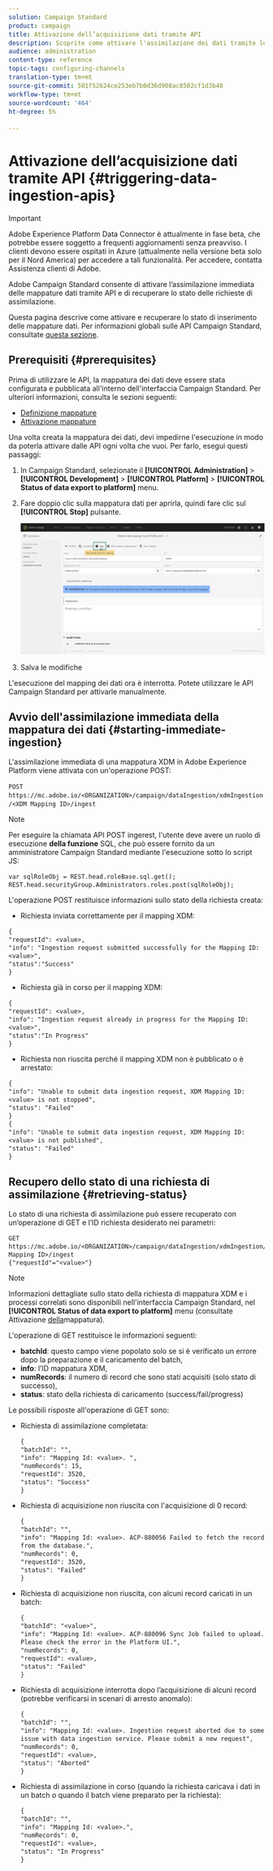 ```yaml
---
solution: Campaign Standard
product: campaign
title: Attivazione dell’acquisizione dati tramite API
description: Scoprite come attivare l'assimilazione dei dati tramite le API.
audience: administration
content-type: reference
topic-tags: configuring-channels
translation-type: tm+mt
source-git-commit: 501f52624ce253eb7b0d36d908ac8502cf1d3b48
workflow-type: tm+mt
source-wordcount: '464'
ht-degree: 5%

---
```



# Attivazione dell’acquisizione dati tramite API {#triggering-data-ingestion-apis}

>[!IMPORTANT]
>
>Adobe Experience Platform Data Connector è attualmente in fase beta, che potrebbe essere soggetto a frequenti aggiornamenti senza preavviso. I clienti devono essere ospitati in Azure (attualmente nella versione beta solo per il Nord America) per accedere a tali funzionalità. Per accedere, contatta  Assistenza clienti di Adobe.

 Adobe Campaign Standard consente di attivare l’assimilazione immediata delle mappature dati tramite API e di recuperare lo stato delle richieste di assimilazione.

Questa pagina descrive come attivare e recuperare lo stato di inserimento delle mappature dati. Per informazioni globali sulle API Campaign Standard, consultate [questa sezione](../../api/using/get-started-apis.md).

## Prerequisiti {#prerequisites}

Prima di utilizzare le API, la mappatura dei dati deve essere stata configurata e pubblicata all&#39;interno dell&#39;interfaccia Campaign Standard. Per ulteriori informazioni, consulta le sezioni seguenti:

* [Definizione mappature](../../developing/using/aep-mapping-definition.md)
* [Attivazione mappature](../../developing/using/aep-mapping-activation.md)

Una volta creata la mappatura dei dati, devi impedirne l&#39;esecuzione in modo da poterla attivare dalle API ogni volta che vuoi. Per farlo, esegui questi passaggi:

1. In Campaign Standard, selezionate il **[!UICONTROL Administration]** > **[!UICONTROL Development]** > **[!UICONTROL Platform]** > **[!UICONTROL Status of data export to platform]** menu.

1. Fare doppio clic sulla mappatura dati per aprirla, quindi fare clic sul **[!UICONTROL Stop]** pulsante.

   ![](assets/aep_datamapping_stop.png)

1. Salva le modifiche

L&#39;esecuzione del mapping dei dati ora è interrotta. Potete utilizzare le API Campaign Standard per attivarle manualmente.

## Avvio dell&#39;assimilazione immediata della mappatura dei dati {#starting-immediate-ingestion}

L&#39;assimilazione immediata di una mappatura XDM in Adobe Experience Platform viene attivata con un&#39;operazione POST:

`POST https://mc.adobe.io/<ORGANIZATION>/campaign/dataIngestion/xdmIngestion/<XDM Mapping ID>/ingest`

>[!NOTE]
>
>Per eseguire la chiamata API POST ingerest, l&#39;utente deve avere un ruolo di esecuzione **della funzione** SQL, che può essere fornito da un amministratore Campaign Standard mediante l&#39;esecuzione sotto lo script JS:
>
>```
>var sqlRoleObj = REST.head.roleBase.sql.get();
>REST.head.securityGroup.Administrators.roles.post(sqlRoleObj);
>```

L&#39;operazione POST restituisce informazioni sullo stato della richiesta creata:

* Richiesta inviata correttamente per il mapping XDM:

```
{
"requestId": <value>,
"info": "Ingestion request submitted successfully for the Mapping ID: <value>",
"status":"Success"
}
```

* Richiesta già in corso per il mapping XDM:

```
{
"requestId": <value>,
"info": "Ingestion request already in progress for the Mapping ID: <value>",
"status":"In Progress"
}
```

* Richiesta non riuscita perché il mapping XDM non è pubblicato o è arrestato:

```
{
"info": "Unable to submit data ingestion request, XDM Mapping ID: <value> is not stopped",
"status": "Failed"
}
{
"info": "Unable to submit data ingestion request, XDM Mapping ID: <value> is not published",
"status": "Failed"
}
```

## Recupero dello stato di una richiesta di assimilazione {#retrieving-status}

Lo stato di una richiesta di assimilazione può essere recuperato con un’operazione di GET e l’ID richiesta desiderato nei parametri:

```
GET https://mc.adobe.io/<ORGANIZATION>/campaign/dataIngestion/xdmIngestion/<XDM Mapping ID>/ingest
{"requestId"="<value>"}
```

>[!NOTE]
>
>Informazioni dettagliate sullo stato della richiesta di mappatura XDM e i processi correlati sono disponibili nell&#39;interfaccia Campaign Standard, nel **[!UICONTROL Status of data export to platform]** menu (consultate Attivazione [della](../../developing/using/aep-mapping-activation.md)mappatura).

L&#39;operazione di GET restituisce le informazioni seguenti:

* **batchId**: questo campo viene popolato solo se si è verificato un errore dopo la preparazione e il caricamento del batch,
* **info**: l’ID mappatura XDM,
* **numRecords**: il numero di record che sono stati acquisiti (solo stato di successo),
* **status**: stato della richiesta di caricamento (success/fail/progress)

Le possibili risposte all&#39;operazione di GET sono:

* Richiesta di assimilazione completata:

   ```
   {
   "batchId": "",
   "info": "Mapping Id: <value>. ",
   "numRecords": 15,
   "requestId": 3520,
   "status": "Success"
   }
   ```

* Richiesta di acquisizione non riuscita con l&#39;acquisizione di 0 record:

   ```
   {
   "batchId": "",
   "info": "Mapping Id: <value>. ACP-880056 Failed to fetch the record from the database.",
   "numRecords": 0,
   "requestId": 3520,
   "status": "Failed"
   }
   ```

* Richiesta di acquisizione non riuscita, con alcuni record caricati in un batch:

   ```
   {
   "batchId": "<value>",
   "info": "Mapping Id: <value>. ACP-880096 Sync Job failed to upload. Please check the error in the Platform UI.",
   "numRecords": 0,
   "requestId": <value>,
   "status": "Failed"
   }
   ```

* Richiesta di acquisizione interrotta dopo l’acquisizione di alcuni record (potrebbe verificarsi in scenari di arresto anomalo):

   ```
   {
   "batchId": "",
   "info": "Mapping Id: <value>. Ingestion request aborted due to some issue with data ingestion service. Please submit a new request",
   "numRecords": 0,
   "requestId": <value>,
   "status": "Aborted"
   }
   ```

* Richiesta di assimilazione in corso (quando la richiesta caricava i dati in un batch o quando il batch viene preparato per la richiesta):

   ```
   {
   "batchId": "",
   "info": "Mapping Id: <value>.",
   "numRecords": 0,
   "requestId": <value>,
   "status": "In Progress"
   }
   ```
